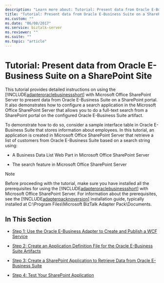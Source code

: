 ```yaml
---
description: "Learn more about: Tutorial: Present data from Oracle E-Business Suite on a SharePoint Site"
title: "Tutorial: Present data from Oracle E-Business Suite on a SharePoint Site"
ms.custom: ""
ms.date: "06/08/2017"
ms.service: biztalk-server
ms.reviewer: ""
ms.suite: ""
ms.topic: "article"
---
```

# Tutorial: Present data from Oracle E-Business Suite on a SharePoint Site
This tutorial provides detailed instructions on using the [!INCLUDE[adapteroraclebusinessshort](../../includes/adapteroraclebusinessshort-md.md)] with Microsoft Office SharePoint Server to present data from Oracle E-Business Suite on a SharePoint portal. It also demonstrates how to configure a search application in the Microsoft Office SharePoint Server that allows you to do a full-text search from a SharePoint portal on the configured Oracle E-Business Suite artifact.  
  
 To demonstrate how to do so, consider a sample interface table in Oracle E-Business Suite that stores information about employees. In this tutorial, an application is created in Microsoft Office SharePoint Server that retrieve a list of customers from Oracle E-Business Suite based on a search string using:  
  
-   A Business Data List Web Part in Microsoft Office SharePoint Server  
  
-   The search feature in Microsoft Office SharePoint Server  
  
> [!NOTE]
>  Before proceeding with the tutorial, make sure you have installed all the prerequisites for using the [!INCLUDE[adapteroraclebusinessshort](../../includes/adapteroraclebusinessshort-md.md)] with Microsoft Office SharePoint Server. For information about the prerequisites, see the [!INCLUDE[adapterpacknoversion](../../includes/adapterpacknoversion-md.md)] installation guide, typically installed at C:\Program Files\Microsoft BizTalk Adapter Pack\Documents.  
  
## In This Section  
  
-   [Step 1: Use the Oracle E-Business Adapter to Create and Publish a WCF Service](../../adapters-and-accelerators/adapter-oracle-ebs/step-1-use-the-oracle-e-business-adapter-to-create-and-publish-a-wcf-service.md)  
  
-   [Step 2: Create an Application Definition File for the Oracle E-Business Suite Artifacts](../../adapters-and-accelerators/adapter-oracle-ebs/step-2-create-an-application-definition-file-for-the-oracle-ebs-artifacts.md)  
  
-   [Step 3: Create a SharePoint Application to Retrieve Data from Oracle E-Business Suite](../../adapters-and-accelerators/adapter-oracle-ebs/step-3-create-a-sharepoint-application-to-retrieve-data-from-oracle-ebs.md)  
  
-   [Step 4: Test Your SharePoint Application](../../adapters-and-accelerators/adapter-oracle-ebs/step-4-test-your-sharepoint-application.md)
